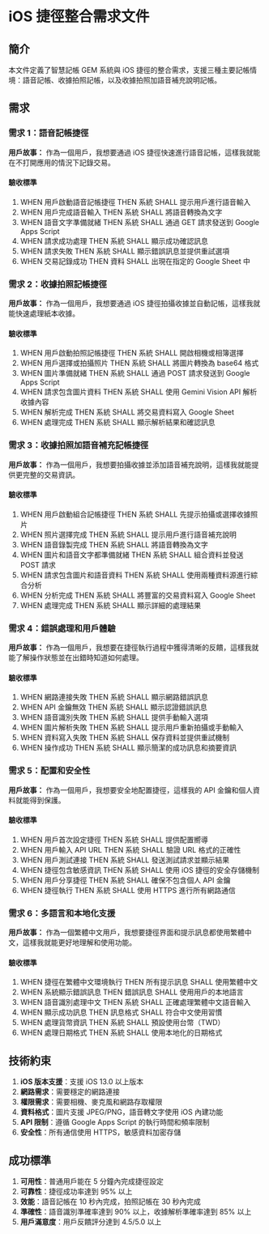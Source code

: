 # iOS 捷徑整合需求文件

## 簡介

本文件定義了智慧記帳 GEM 系統與 iOS 捷徑的整合需求，支援三種主要記帳情境：語音記帳、收據拍照記帳，以及收據拍照加語音補充說明記帳。

## 需求

### 需求 1：語音記帳捷徑

**用戶故事：** 作為一個用戶，我想要通過 iOS 捷徑快速進行語音記帳，這樣我就能在不打開應用的情況下記錄交易。

#### 驗收標準

1. WHEN 用戶啟動語音記帳捷徑 THEN 系統 SHALL 提示用戶進行語音輸入
2. WHEN 用戶完成語音輸入 THEN 系統 SHALL 將語音轉換為文字
3. WHEN 語音文字準備就緒 THEN 系統 SHALL 通過 GET 請求發送到 Google Apps Script
4. WHEN 請求成功處理 THEN 系統 SHALL 顯示成功確認訊息
5. WHEN 請求失敗 THEN 系統 SHALL 顯示錯誤訊息並提供重試選項
6. WHEN 交易記錄成功 THEN 資料 SHALL 出現在指定的 Google Sheet 中

### 需求 2：收據拍照記帳捷徑

**用戶故事：** 作為一個用戶，我想要通過 iOS 捷徑拍攝收據並自動記帳，這樣我就能快速處理紙本收據。

#### 驗收標準

1. WHEN 用戶啟動拍照記帳捷徑 THEN 系統 SHALL 開啟相機或相簿選擇
2. WHEN 用戶選擇或拍攝照片 THEN 系統 SHALL 將圖片轉換為 base64 格式
3. WHEN 圖片準備就緒 THEN 系統 SHALL 通過 POST 請求發送到 Google Apps Script
4. WHEN 請求包含圖片資料 THEN 系統 SHALL 使用 Gemini Vision API 解析收據內容
5. WHEN 解析完成 THEN 系統 SHALL 將交易資料寫入 Google Sheet
6. WHEN 處理完成 THEN 系統 SHALL 顯示解析結果和確認訊息

### 需求 3：收據拍照加語音補充記帳捷徑

**用戶故事：** 作為一個用戶，我想要拍攝收據並添加語音補充說明，這樣我就能提供更完整的交易資訊。

#### 驗收標準

1. WHEN 用戶啟動組合記帳捷徑 THEN 系統 SHALL 先提示拍攝或選擇收據照片
2. WHEN 照片選擇完成 THEN 系統 SHALL 提示用戶進行語音補充說明
3. WHEN 語音錄製完成 THEN 系統 SHALL 將語音轉換為文字
4. WHEN 圖片和語音文字都準備就緒 THEN 系統 SHALL 組合資料並發送 POST 請求
5. WHEN 請求包含圖片和語音資料 THEN 系統 SHALL 使用兩種資料源進行綜合分析
6. WHEN 分析完成 THEN 系統 SHALL 將豐富的交易資料寫入 Google Sheet
7. WHEN 處理完成 THEN 系統 SHALL 顯示詳細的處理結果

### 需求 4：錯誤處理和用戶體驗

**用戶故事：** 作為一個用戶，我想要在捷徑執行過程中獲得清晰的反饋，這樣我就能了解操作狀態並在出錯時知道如何處理。

#### 驗收標準

1. WHEN 網路連接失敗 THEN 系統 SHALL 顯示網路錯誤訊息
2. WHEN API 金鑰無效 THEN 系統 SHALL 顯示認證錯誤訊息
3. WHEN 語音識別失敗 THEN 系統 SHALL 提供手動輸入選項
4. WHEN 圖片解析失敗 THEN 系統 SHALL 提示用戶重新拍攝或手動輸入
5. WHEN 資料寫入失敗 THEN 系統 SHALL 保存資料並提供重試機制
6. WHEN 操作成功 THEN 系統 SHALL 顯示簡潔的成功訊息和摘要資訊

### 需求 5：配置和安全性

**用戶故事：** 作為一個用戶，我想要安全地配置捷徑，這樣我的 API 金鑰和個人資料就能得到保護。

#### 驗收標準

1. WHEN 用戶首次設定捷徑 THEN 系統 SHALL 提供配置嚮導
2. WHEN 用戶輸入 API URL THEN 系統 SHALL 驗證 URL 格式的正確性
3. WHEN 用戶測試連接 THEN 系統 SHALL 發送測試請求並顯示結果
4. WHEN 捷徑包含敏感資訊 THEN 系統 SHALL 使用 iOS 捷徑的安全存儲機制
5. WHEN 用戶分享捷徑 THEN 系統 SHALL 確保不包含個人 API 金鑰
6. WHEN 捷徑執行 THEN 系統 SHALL 使用 HTTPS 進行所有網路通信

### 需求 6：多語言和本地化支援

**用戶故事：** 作為一個繁體中文用戶，我想要捷徑界面和提示訊息都使用繁體中文，這樣我就能更好地理解和使用功能。

#### 驗收標準

1. WHEN 捷徑在繁體中文環境執行 THEN 所有提示訊息 SHALL 使用繁體中文
2. WHEN 系統顯示錯誤訊息 THEN 錯誤訊息 SHALL 使用用戶的本地語言
3. WHEN 語音識別處理中文 THEN 系統 SHALL 正確處理繁體中文語音輸入
4. WHEN 顯示成功訊息 THEN 訊息格式 SHALL 符合中文使用習慣
5. WHEN 處理貨幣資訊 THEN 系統 SHALL 預設使用台幣（TWD）
6. WHEN 處理日期格式 THEN 系統 SHALL 使用本地化的日期格式

## 技術約束

1. **iOS 版本支援**：支援 iOS 13.0 以上版本
2. **網路需求**：需要穩定的網路連接
3. **權限需求**：需要相機、麥克風和網路存取權限
4. **資料格式**：圖片支援 JPEG/PNG，語音轉文字使用 iOS 內建功能
5. **API 限制**：遵循 Google Apps Script 的執行時間和頻率限制
6. **安全性**：所有通信使用 HTTPS，敏感資料加密存儲

## 成功標準

1. **可用性**：普通用戶能在 5 分鐘內完成捷徑設定
2. **可靠性**：捷徑成功率達到 95% 以上
3. **效能**：語音記帳在 10 秒內完成，拍照記帳在 30 秒內完成
4. **準確性**：語音識別準確率達到 90% 以上，收據解析準確率達到 85% 以上
5. **用戶滿意度**：用戶反饋評分達到 4.5/5.0 以上